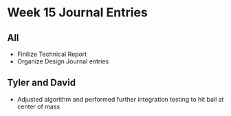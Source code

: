 # Week 15 Journal Entries

## All

* Finilize Technical Report
* Organize Design Journal entries

## Tyler and David

* Adjusted algorithm and performed further integration testing to hit ball at center of mass

